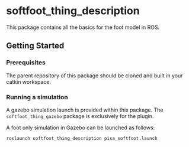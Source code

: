 # softfoot_thing_description

This package contains all the basics for the foot model in ROS.

## Getting Started

### Prerequisites

The parent repository of this package should be cloned and built in your catkin workspace.

### Running a simulation

A gazebo simulation launch is provided within this package. The `softfoot_thing_gazebo` package is exclusively for the plugin.

A foot only simulation in Gazebo can be launched as follows:

`roslaunch softfoot_thing_description pisa_softfoot.launch`
